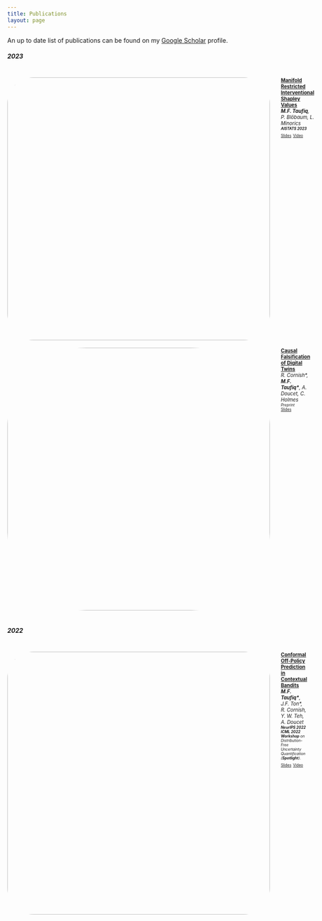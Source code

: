 ```yaml
---
title: Publications
layout: page
---
```


An up to date list of publications can be found on my [Google Scholar](https://scholar.google.com/citations?hl=en&user=oDL6ahoAAAAJ) profile.

##### 2023
<br />
<div style="display:flex;">

  <div style="flex:1; padding-right:5%">
    <img src="{{ site.url }}/img/paper-icons/manshap.png"
    style="width:600px; border-radius:10%">
  </div>

  <div style="flex:2.5;">
    <b style="font-size: 80%;"><a href="https://arxiv.org/abs/2301.04041">Manifold Restricted Interventional Shapley Values</a></b><br>
    <i style="font-size: 80%;"><b>M.F. Taufiq</b>, P. Blöbaum, L. Minorics</i><br>
    <i style="font-size: 60%;"><b>AISTATS 2023</b></i><br>
    <a style="font-size: 60%;" href="{{ site.url }}/slides/AISTATS2023ManifoldShap.pdf" class="button slides-button">Slides</a>
    <a style="font-size: 60%;" href="https://www.youtube.com/watch?v=CQEOJLv1Kt4" class="button slides-button">Video</a>
  </div>
</div>
<br />
<div style="display:flex;">

  <div style="flex:1; padding-right:5%">
    <img src="{{ site.url }}/img/paper-icons/digital-twin.png"
    style="width:600px; border-radius:30%">
  </div>

  <div style="flex:2.5;">
    <b style="font-size: 80%;"><a href="https://arxiv.org/abs/2301.07210">Causal Falsification of Digital Twins</a></b><br>
    <i style="font-size: 80%;">R. Cornish*, <b>M.F. Taufiq*</b>, A. Doucet, C. Holmes</i><br>
    <i style="font-size: 60%;">Preprint</i><br>
    <a style="font-size: 60%;" href="{{ site.url }}/slides/dtslides.pdf" class="button slides-button">Slides</a>
  </div>
</div>

<br />

##### 2022
<br />
<div style="display:flex;">

  <div style="flex:1; padding-right:5%">
    <img src="{{ site.url }}/img/paper-icons/causal_ill.png"
    style="width:600px; border-radius:10%">
  </div>

  <div style="flex:2.5;">
    <b style="font-size: 80%;"><a href="https://arxiv.org/abs/2206.04405">Conformal Off-Policy Prediction in Contextual Bandits</a></b><br>
    <i style="font-size: 80%;"><b>M.F. Taufiq*</b>, J.F. Ton*, R. Cornish, Y. W. Teh, A. Doucet</i><br>
    <i style="font-size: 60%;"><b>NeurIPS 2022</b></i><br>
    <i style="font-size: 60%;"><b>ICML 2022 Workshop</b> on Distribution-Free Uncertainty Quantification (<b>Spotlight</b>). </i><br>
    <a style="font-size: 60%;" href="{{ site.url }}/slides/copp_slides.pdf" class="button">Slides</a>
    <a style="font-size: 60%;" href="https://www.youtube.com/watch?v=K5RAjP1Ze30" class="button slides-button">Video</a>
  </div>
</div>
&nbsp;
